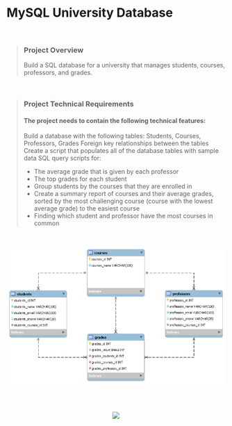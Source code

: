 # MySQL University Database

<br>

> ### Project Overview
>
> Build a SQL database for a university that manages students, courses, professors, and grades.

<br>

> ### Project Technical Requirements
>
> #### The project needs to contain the following technical features:
>
> Build a database with the following tables: Students, Courses, Professors, Grades
> Foreign key relationships between the tables
> Create a script that populates all of the database tables with sample data
> SQL query scripts for:
> - The average grade that is given by each professor
> - The top grades for each student
> - Group students by the courses that they are enrolled in
> - Create a summary report of courses and their average grades, sorted by the most challenging course (course with the lowest average grade) to the easiest course
> - Finding which student and professor have the most courses in common

<br>
        
![EER Diagram](https://github.com/alejandroMAD/SQL-university-schema/blob/main/model.png "EER Diagram")

<br><br>

<p align="center">
  <img src="https://img.shields.io/badge/MySQL%20Workbench-8.0.22-%235d87a1">
</p>
